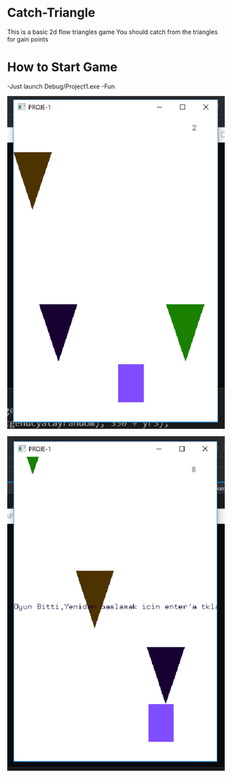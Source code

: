 # Catch-Triangle
This is a basic 2d flow triangles game
You should catch from the triangles for gain points

# How to Start Game
-Just launch Debug/Project1.exe
-Fun

![alt text](https://github.com/aozeel/Catch-Triangle/blob/master/pictures/1.PNG)

![alt text](https://github.com/aozeel/Catch-Triangle/blob/master/pictures/2.PNG)
